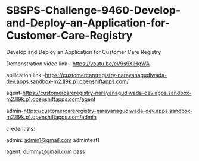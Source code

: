 # SBSPS-Challenge-9460-Develop-and-Deploy-an-Application-for-Customer-Care-Registry
Develop and Deploy an Application for Customer Care Registry



Demonstration video link - https://youtu.be/eV9s9XlHqWA

apllication link -https://customercareregistry-narayanagudiwada-dev.apps.sandbox-m2.ll9k.p1.openshiftapps.com/

agent-https://customercareregistry-narayanagudiwada-dev.apps.sandbox-m2.ll9k.p1.openshiftapps.com/agent

admin-https://customercareregistry-narayanagudiwada-dev.apps.sandbox-m2.ll9k.p1.openshiftapps.com/admin


credentials:

admin:
admin1@gmail.com
admintest1

agent:
dummy@gmail.com
pass
